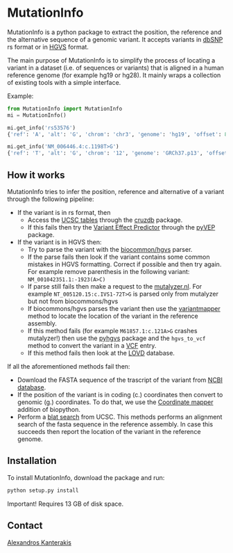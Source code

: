 # MutationInfo

MutationInfo is a python package to extract the position, the reference and the alternative sequence of a genomic variant. It accepts variants in [dbSNP](http://www.ncbi.nlm.nih.gov/SNP/) rs format or in [HGVS](http://www.hgvs.org/mutnomen/) format. 

The main purpose of MutationInfo is to simplify the process of locating a variant in a dataset (i.e. of sequences or variants) that is aligned in a human reference genome (for example hg19 or hg28). It mainly wraps a collection of existing tools with a simple interface.

Example:
```python
from MutationInfo import MutationInfo
mi = MutationInfo()

mi.get_info('rs53576')
{'ref': 'A', 'alt': 'G', 'chrom': 'chr3', 'genome': 'hg19', 'offset': 8804371L}

mi.get_info('NM_006446.4:c.1198T>G')
{'ref': 'T', 'alt': 'G', 'chrom': '12', 'genome': 'GRCh37.p13', 'offset': 21355487}
```

## How it works 

MutationInfo tries to infer the position, reference and alternative of a variant through the following pipeline:

* If the variant is in rs format, then 
    * Access the [UCSC tables](https://genome.ucsc.edu/cgi-bin/hgTables) through the [cruzdb](https://pypi.python.org/pypi/cruzdb) package. 
    * If this fails then try the [Variant Effect Predictor](http://asia.ensembl.org/Tools/VEP) through the [pyVEP](https://github.com/kantale/pyVEP) package.
* If the variant is in HGVS then:
    * Try to parse the variant with the [biocommon/hgvs](https://bitbucket.org/biocommons/hgvs) parser. 
    * If the parse fails then look if the variant contains some common mistakes in HGVS formatting. Correct if possible and then try again. For example remove parenthesis in the following variant: `NM_001042351.1:-1923(A>C)`
    * If parse still fails then make a request to the [mutalyzer.nl](https://mutalyzer.nl/). For example `NT_005120.15:c.IVS1-72T>G` is parsed only from mutalyzer but not from biocommons/hgvs
    * If biocommons/hgvs parses the variant then use the [variantmapper](http://hgvs.readthedocs.org/en/latest/examples/manuscript-example.html#project-genomic-variant-to-a-new-transcript) method to locate the location of the variant in the reference assembly.
    * If this method fails (for example `M61857.1:c.121A>G` crashes mutalyzer!) then use the [pyhgvs](https://github.com/counsyl/hgvs) package and the `hgvs_to_vcf` method to convert the variant in a [VCF](https://en.wikipedia.org/wiki/Variant_Call_Format) entry.
    * If this method fails then look at the [LOVD](http://www.lovd.nl/3.0/home) database.

If all the aforementioned methods fail then: 

* Download the FASTA sequence of the trascript of the variant from [NCBI database](http://www.ncbi.nlm.nih.gov/nuccore).
* If the position of the variant is in coding (c.) coordinates then convert to genomic (g.) coordinates. To do that, we use the [Coordinate mapper](https://github.com/lennax/biopython/tree/f_loc5/Bio/SeqUtils/Mapper) addition of biopython.
* Perform a [blat search](https://genome.ucsc.edu/cgi-bin/hgBlat?command=start) from UCSC. This methods performs an alignment search of the fasta sequence in the reference assembly. In case this succeeds then report the location of the variant in the reference genome. 

## Installation 
To install MutationInfo, download the package and run:
```bash
python setup.py install
```
Important! Requires 13 GB of disk space.

## Contact 
[Alexandros Kanterakis](mailto:kantale@ics.forth.gr)

